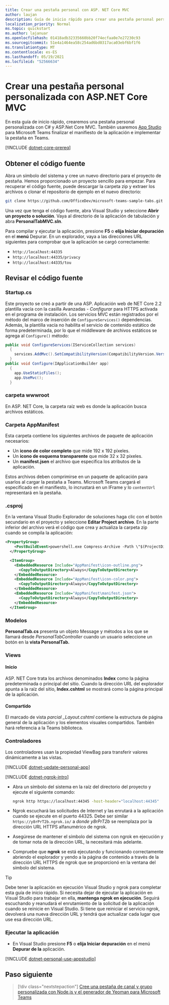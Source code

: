 ```yaml
---
title: Crear una pestaña personal con ASP. NET Core MVC
author: laujan
description: Guía de inicio rápido para crear una pestaña personal personalizada con ASP. NET Core MVC.
localization_priority: Normal
ms.topic: quickstart
ms.author: lajanuar
ms.openlocfilehash: 01418adb32335660bb20f74ecfaa0e7e27230c93
ms.sourcegitcommit: 51e4a1464ea58c254ad6bd0317aca03ebf6bf1f6
ms.translationtype: MT
ms.contentlocale: es-ES
ms.lasthandoff: 05/19/2021
ms.locfileid: "52566634"
---
```

# <a name="create-a-custom-personal-tab-with-aspnet-core-mvc"></a>Crear una pestaña personal personalizada con ASP.NET Core MVC

En esta guía de inicio rápido, crearemos una pestaña personal personalizada con C# y ASP.Net Core MVC. También usaremos [App Studio](~/concepts/build-and-test/app-studio-overview.md) para Microsoft Teams finalizar el manifiesto de la aplicación e implementar la pestaña en Teams.

[!INCLUDE [dotnet-core-prereq](~/includes/tabs/dotnet-core-prereq.md)]

## <a name="get-the-source-code"></a>Obtener el código fuente

Abra un símbolo del sistema y cree un nuevo directorio para el proyecto de pestaña. Hemos proporcionado un proyecto sencillo para empezar. Para recuperar el código fuente, puede descargar la carpeta zip y extraer los archivos o clonar el repositorio de ejemplo en el nuevo directorio:

``` bash
git clone https://github.com/OfficeDev/microsoft-teams-sample-tabs.git
```

Una vez que tenga el código fuente, abra Visual Studio y seleccione **Abrir un proyecto o solución**. Vaya al directorio de la aplicación de tabulación y abra **PersonalTabMVC.sln**.

Para compilar y ejecutar la aplicación, presione **F5** o **elija Iniciar depuración** en el **menú** Depurar. En un explorador, vaya a las direcciones URL siguientes para comprobar que la aplicación se cargó correctamente:

* `http://localhost:44335`
* `http://localhost:44335/privacy`
* `http://localhost:44335/tou`

## <a name="review-the-source-code"></a>Revisar el código fuente

### <a name="startupcs"></a>Startup.cs

Este proyecto se creó a partir de una ASP. Aplicación web de NET Core 2.2 plantilla vacía con la casilla Avanzadas *- Configurar* para HTTPS activada en el programa de instalación. Los servicios MVC están registrados por el método del marco de inserción de `ConfigureServices()` dependencias. Además, la plantilla vacía no habilita el servicio de contenido estático de forma predeterminada, por lo que el middleware de archivos estáticos se agrega al `Configure()` método:

``` csharp
public void ConfigureServices(IServiceCollection services)
  {
    services.AddMvc().SetCompatibilityVersion(CompatibilityVersion.Version_2_2);
  }
public void Configure(IApplicationBuilder app)
  {
    app.UseStaticFiles();
    app.UseMvc();
  }
```

### <a name="wwwroot-folder"></a>carpeta wwwroot

En ASP. NET Core, la carpeta raíz web es donde la aplicación busca archivos estáticos.

### <a name="appmanifest-folder"></a>Carpeta AppManifest

Esta carpeta contiene los siguientes archivos de paquete de aplicación necesarios:

* Un **icono de color completo** que mide 192 x 192 píxeles.
* Un **icono de esquema transparente** que mide 32 x 32 píxeles.
* Un **manifest.jsen** el archivo que especifica los atributos de la aplicación.

Estos archivos deben comprimirse en un paquete de aplicación para usarlos al cargar la pestaña a Teams. Microsoft Teams cargará el especificado en el manifiesto, lo incrustará en un IFrame y lo `contentUrl` representará en la pestaña.

### <a name="csproj"></a>.csproj

En la ventana Visual Studio Explorador de soluciones haga clic con el botón secundario en el proyecto y seleccione **Editar Project archivo**. En la parte inferior del archivo verá el código que crea y actualiza la carpeta zip cuando se compila la aplicación:

``` xml
<PropertyGroup>
    <PostBuildEvent>powershell.exe Compress-Archive -Path \"$(ProjectDir)AppManifest\*\" -DestinationPath \"$(TargetDir)tab.zip\" -Force</PostBuildEvent>
  </PropertyGroup>

  <ItemGroup>
    <EmbeddedResource Include="AppManifest\icon-outline.png">
      <CopyToOutputDirectory>Always</CopyToOutputDirectory>
    </EmbeddedResource>
    <EmbeddedResource Include="AppManifest\icon-color.png">
      <CopyToOutputDirectory>Always</CopyToOutputDirectory>
    </EmbeddedResource>
    <EmbeddedResource Include="AppManifest\manifest.json">
      <CopyToOutputDirectory>Always</CopyToOutputDirectory>
    </EmbeddedResource>
  </ItemGroup>
```

### <a name="models"></a>Modelos

**PersonalTab.cs** presenta un objeto Message y métodos a los que se llamará desde *PersonalTabController* cuando un usuario seleccione un botón en la **vista PersonalTab.**

### <a name="views"></a>Views

#### <a name="home"></a>Inicio

ASP. NET Core trata los archivos denominados **Index** como la página predeterminada o principal del sitio. Cuando la dirección URL del explorador apunta a la raíz del sitio, **Index.cshtml** se mostrará como la página principal de la aplicación.

#### <a name="shared"></a>Compartido

El marcado de vista *parcial _Layout.cshtml* contiene la estructura de página general de la aplicación y los elementos visuales compartidos. También hará referencia a la Teams biblioteca.

### <a name="controllers"></a>Controladores

Los controladores usan la propiedad ViewBag para transferir valores dinámicamente a las vistas.

[!INCLUDE [dotnet-update-personal-app](~/includes/tabs/dotnet-update-personal-app.md)]

[!INCLUDE [dotnet-ngrok-intro](~/includes/tabs/dotnet-ngrok-intro.md)]

* Abra un símbolo del sistema en la raíz del directorio del proyecto y ejecute el siguiente comando:

    ``` bash
    ngrok http https://localhost:44345 -host-header="localhost:44345"
    ```

* Ngrok escuchará las solicitudes de Internet y las enrutará a la aplicación cuando se ejecute en el puerto 44325.  Debe ser similar `https://y8rPrT2b.ngrok.io/` a *donde y8rPrT2b* se reemplaza por la dirección URL HTTPS alfanumérico de ngrok.

* Asegúrese de mantener el símbolo del sistema con ngrok en ejecución y de tomar nota de la dirección URL, la necesitará más adelante.

* Compruebe que **ngrok** se está ejecutando y funcionando correctamente abriendo el explorador y yendo a la página de contenido a través de la dirección URL HTTPS de ngrok que se proporcionó en la ventana del símbolo del sistema.

> [!TIP]
> Debe tener la aplicación en ejecución Visual Studio y ngrok para completar esta guía de inicio rápido. Si necesita dejar de ejecutar la aplicación en Visual Studio para trabajar en ella, **mantenga ngrok en ejecución**. Seguirá escuchando y reanudará el enrutamiento de la solicitud de la aplicación cuando se reinicie en Visual Studio. Si tiene que reiniciar el servicio ngrok, devolverá una nueva dirección URL y tendrá que actualizar cada lugar que use esa dirección URL.

### <a name="run-your-application"></a>Ejecutar la aplicación

* En Visual Studio presione **F5** o **elija Iniciar depuración** en el menú **Depurar de la** aplicación.

[!INCLUDE [dotnet-personal-use-appstudio](~/includes/tabs/dotnet-personal-use-appstudio.md)]

## <a name="next-step"></a>Paso siguiente

> [!div class="nextstepaction"]
> [Cree una pestaña de canal y grupo personalizada con Node.js y el generador de Yeoman para Microsoft Teams](~/tabs/quickstarts/create-channel-group-tab-node-yeoman.md)
